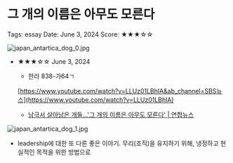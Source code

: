 # 그 개의 이름은 아무도 모른다

Tags: essay
Date: June 3, 2024
Score: ★★★☆☆

![japan_antartica_dog_0.jpg](nobody_knows_the_dogs_name/japan_antartica_dog_0.jpg)

- ★★★☆☆ June 3, 2024
    - 한라 838-가64ㄱ

    [https://www.youtube.com/watch?v=LLUz01LBhlA&ab_channel=SBS뉴스](https://www.youtube.com/watch?v=LLUz01LBhlA)

    - [남극서 살아남은 개들…'그 개의 이름은 아무도 모른다' | 연합뉴스](https://www.yna.co.kr/view/AKR20240308156600005)

![japan_antartica_dog_1.jpg](nobody_knows_the_dogs_name/japan_antartica_dog_1.jpg)

- leadership에 대한 또 다른 좋은 이야기. 무리(조직)을 유지하기 위해, 냉정하고 현실적인 목적을 위한 방법으로
